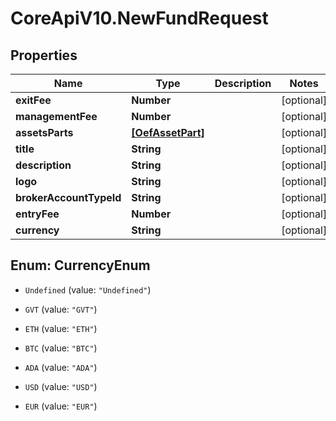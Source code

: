 # CoreApiV10.NewFundRequest

## Properties
Name | Type | Description | Notes
------------ | ------------- | ------------- | -------------
**exitFee** | **Number** |  | [optional] 
**managementFee** | **Number** |  | [optional] 
**assetsParts** | [**[OefAssetPart]**](OefAssetPart.md) |  | [optional] 
**title** | **String** |  | [optional] 
**description** | **String** |  | [optional] 
**logo** | **String** |  | [optional] 
**brokerAccountTypeId** | **String** |  | [optional] 
**entryFee** | **Number** |  | [optional] 
**currency** | **String** |  | [optional] 


<a name="CurrencyEnum"></a>
## Enum: CurrencyEnum


* `Undefined` (value: `"Undefined"`)

* `GVT` (value: `"GVT"`)

* `ETH` (value: `"ETH"`)

* `BTC` (value: `"BTC"`)

* `ADA` (value: `"ADA"`)

* `USD` (value: `"USD"`)

* `EUR` (value: `"EUR"`)




